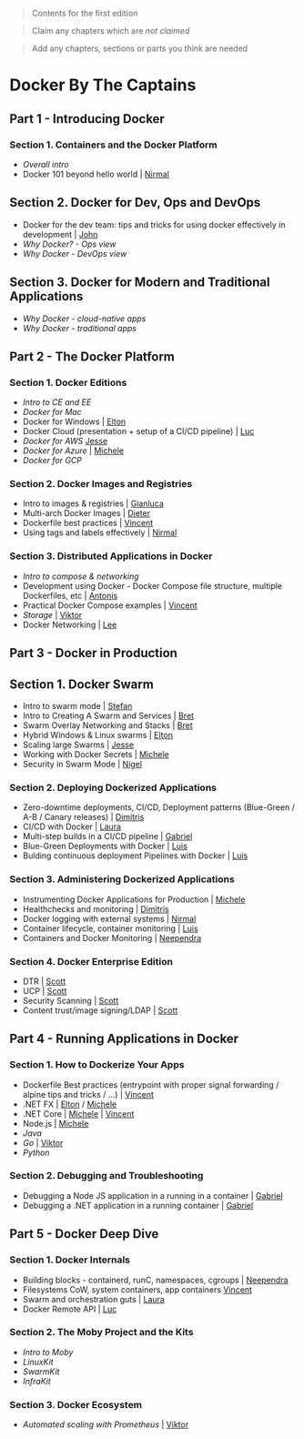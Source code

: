 > Contents for the first edition

> Claim any chapters which are *not claimed*

> Add any chapters, sections or parts you think are needed

# Docker By The Captains

## Part 1 -  Introducing Docker

### Section 1. Containers and the Docker Platform

- *Overall intro*
- Docker 101 beyond hello world  | [Nirmal](authors/nirmal.md)

## Section 2. Docker for Dev, Ops and DevOps

- Docker for the dev team: tips and tricks for using docker effectively in development  | [John](authors/john.md)
- *Why Docker? - Ops view*
- *Why Docker - DevOps view*

## Section 3. Docker for Modern and Traditional Applications

- *Why Docker - cloud-native apps*
- *Why Docker - traditional apps*


## Part 2 - The Docker Platform

### Section 1. Docker Editions

- *Intro to CE and EE*
- *Docker for Mac*
- Docker for Windows | [Elton](authors/elton.md)
- Docker Cloud (presentation + setup of a CI/CD pipeline) | [Luc](authors/luc.md)
- *Docker for AWS* [Jesse](authors/jesse.md)
- *Docker for Azure* | [Michele](authors/michele.md)
- *Docker for GCP*

### Section 2. Docker Images and Registries

- Intro to images & registries | [Gianluca](authors/gianluca.md)
- Multi-arch Docker Images | [Dieter](authors/dieter.md)
- Dockerfile best practices | [Vincent](authors/vincent.md)
- Using tags and labels effectively | [Nirmal](authors/nirmal.md)

### Section 3. Distributed Applications in Docker

- *Intro to compose & networking*
- Development using Docker - Docker Compose file structure, multiple Dockerfiles, etc | [Antonis](authors/antonis.md)
- Practical Docker Compose examples | [Vincent](authors/vincent.md)
- *Storage* | [Viktor](authors/viktor.md)
- Docker Networking | [Lee](authors/lee.md)


## Part 3 - Docker in Production

## Section 1. Docker Swarm

- Intro to swarm mode | [Stefan](authors/stefan.md)
- Intro to Creating A Swarm and Services | [Bret](authors/bret.md)
- Swarm Overlay Networking and Stacks | [Bret](authors/bret.md)
- Hybrid Windows & Linux swarms | [Elton](authors/elton.md)
- Scaling large Swarms | [Jesse](authors/jesse.md)
- Working with Docker Secrets | [Michele](authors/michele.md)
- Security in Swarm Mode | [Nigel](authors/nigel.md)

### Section 2. Deploying Dockerized Applications

- Zero-downtime deployments, CI/CD, Deployment patterns (Blue-Green / A-B / Canary releases) | [Dimitris](authors/dimitris.md)
- CI/CD with Docker | [Laura](authors/laura.md)
- Multi-step builds in a CI/CD pipeline | [Gabriel](authors/gabriel.md)
- Blue-Green Deployments with Docker | [Luis](authors/luis.md)
- Bulding continuous deployment Pipelines with Docker | [Luis](authors/luis.md)

### Section 3. Administering Dockerized Applications

- Instrumenting Docker Applications for Production | [Michele](authors/michele.md)
- Healthchecks and monitoring | [Dimitris](authors/dimitris.md)
- Docker logging with external systems | [Nirmal](authors/nirmal.md)
- Container lifecycle, container monitoring | [Luis](authors/luis.md)
- Containers and Docker Monitoring  | [Neependra](authors/neependra.md)

### Section 4. Docker Enterprise Edition

- DTR | [Scott](authors/scott.md)
- UCP | [Scott](authors/scott.md)
- Security Scanning | [Scott](authors/scott.md)
- Content trust/image signing/LDAP | [Scott](authors/scott.md)

## Part 4 - Running Applications in Docker

### Section 1. How to Dockerize Your Apps

- Dockerfile Best practices (entrypoint with proper signal forwarding / alpine tips and tricks / ...) | [Vincent](authors/vincent.md)
- .NET FX | [Elton](authors/elton.md) / [Michele](authors/michele.md)
- .NET Core | [Michele](authors/michele.md) | [Vincent](authors/vincent.md)
- Node.js | [Michele](authors/michele.md)
- *Java*
- *Go* | [Viktor](authors/viktor.md)
- *Python*

### Section 2. Debugging and Troubleshooting

- Debugging a Node JS application in a running in a container | [Gabriel](authors/gabriel.md)
- Debugging a .NET application in a running container | [Gabriel](authors/gabriel.md)


## Part 5 - Docker Deep Dive

### Section 1. Docker Internals

- Building blocks - containerd, runC, namespaces, cgroups | [Neependra](authors/neependra.md)
- Filesystems CoW, system containers, app containers [Vincent](authors/vincent.md)
- Swarm and orchestration guts | [Laura](authors/laura.md)
- Docker Remote API | [Luc](authors/luc.md)

### Section 2. The Moby Project and the Kits

- *Intro to Moby*
- *LinuxKit*
- *SwarmKit*
- *InfraKit*

### Section 3. Docker Ecosystem

- *Automated scaling with Prometheus* | [Viktor](authors/viktor.md)
